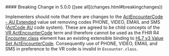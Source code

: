 <div class="stu-note" markdown="1">
#### Breaking Change in 5.0.0 ([see all](changes.html#breakingchanges))

Implementers should note that there are changes to the [ActEncounterCode - AU Extended](ValueSet-au-v3-ActEncounterCode-extended.html) value set removing codes PHONE, VIDEO, EMAIL and SMS ([ActCode AU](CodeSystem-au-v3-ActCode.html) code system). These are agreed to be child concepts of the [VR ActEncounterCode](https://hl7.org/fhir/R4/v3/ActCode/cs.html#v3-ActCode-VR) term and therefore cannot be used as the FHIR R4 [Encounter.class](https://hl7.org/fhir/R4/encounter-definitions.html#Encounter.class) element has an existing extensible binding to [HL7 v3 Value Set ActEncounterCode](https://hl7.org/fhir/R4/v3/ActEncounterCode/vs.html). Consequently use of PHONE, VIDEO, EMAIL and SMS in preference to the VR code is invalid in `Encounter.class`.
</div>